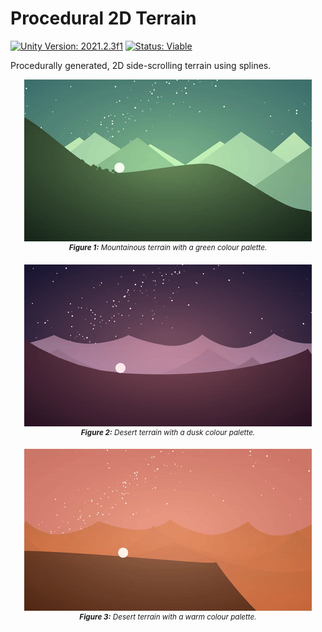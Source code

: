 # Procedural 2D Terrain

[![Unity Version: 2021.2.3f1](https://img.shields.io/badge/Unity-2021.2.3f1-333333.svg?logo=unity)](https://unity3d.com/get-unity/download/archive) [![Status: Viable](https://img.shields.io/badge/Development%20Log-2b83e0)](https://github.com/Fydar/AltosTerrain/issues/17)

Procedurally generated, 2D side-scrolling terrain using splines.

<p align="center">
  <img src="./img/sample-1.gif" /><br/>
  <sup><i><b>Figure 1:</b> Mountainous terrain with a green colour palette.</i></sup>
</p>

<p align="center">
  <img src="./img/sample-2.gif" /><br/>
  <sup><i><b>Figure 2:</b> Desert terrain with a dusk colour palette.</i></sup>
</p>

<p align="center">
  <img src="./img/sample-3.gif" /><br/>
  <sup><i><b>Figure 3:</b> Desert terrain with a warm colour palette.</i></sup>
</p>
